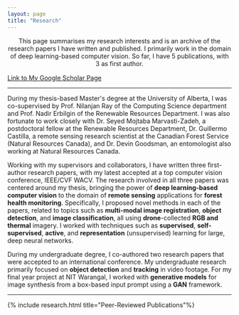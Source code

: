 ```yaml
---
layout: page
title: "Research"
---
```


<!-- TODO: try style= instead -->
<div class="index-body" style="text-align:center">
This page summarises my research interests and is an archive of the research papers I have written and published. I primarily work in the domain of deep learning-based computer vision. So far, I have 5 publications, with 3 as first author.
</div>


<div class="img-container">
    <div class="more" style="margin-top:15px"><a href="https://scholar.google.com/citations?user=rwVTegUAAAAJ&hl=en&oi=ao">Link to My Google Scholar Page</a></div>
</div>


---

<div class="index-body">
During my thesis-based Master's degree at the University of Alberta, I was co-supervised by Prof. Nilanjan Ray of the Computing Science department and Prof. Nadir Erbilgin of the Renewable Resources Department. I was also fortunate to work closely with Dr. Seyed Mojtaba Marvasti-Zadeh, a postdoctoral fellow at the Renewable Resources Department,  Dr. Guillermo Castilla, a remote sensing research scientist at the Canadian Forest Service (Natural Resources Canada), and Dr. Devin Goodsman, an entomologist also working at Natural Resources Canada.

Working with my supervisors and collaborators, I have written three first-author research papers, with my latest accepted at a top computer vision conference, IEEE/CVF WACV. The research involved in all three papers was centered around my thesis, bringing the power of <b>deep learning-based computer vision</b> to the domain of <b>remote sensing</b> applications for <b>forest health monitoring</b>. Specifically, I proposed novel methods in each of the papers, related to topics such as <b>multi-modal image registration</b>, <b>object detection</b>, and <b>image classification</b>, all using <b>drone</b>-collected <b>RGB and thermal</b> imagery. I worked with techniques such as <b>supervised</b>, <b>self-supervised</b>, <b>active</b>, and <b>representation</b> (unsupervised) learning for large, deep neural networks.

During my undergraduate degree, I co-authored two research papers that were accepted to an international conference. My undergraduate research primarily focused on <b>object detection</b> and <b>tracking</b> in video footage. For my final year project at NIT Warangal, I worked with <b>generative models</b> for image synthesis from a box-based input prompt using a <b>GAN</b> framework.
</div>


---

{% include research.html title="Peer-Reviewed Publications"%}

